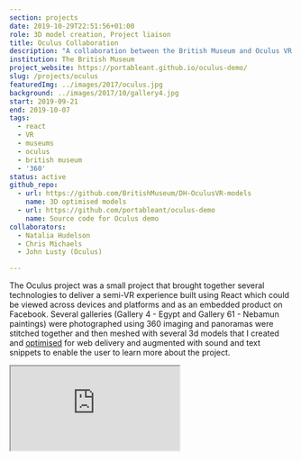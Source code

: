 ```yaml
---
section: projects
date: 2019-10-29T22:51:56+01:00
role: 3D model creation, Project liaison 
title: Oculus Collaboration
description: "A collaboration between the British Museum and Oculus VR to create a virtual reality experience of the British Museum's collection"
institution: The British Museum
project_website: https://portableant.github.io/oculus-demo/
slug: /projects/oculus
featuredImg: ../images/2017/oculus.jpg
background: ../images/2017/10/gallery4.jpg
start: 2019-09-21
end: 2019-10-07
tags:
  - react
  - VR
  - museums
  - oculus
  - british museum
  - '360'
status: active
github_repo: 
  - url: https://github.com/BritishMuseum/DH-OculusVR-models
    name: 3D optimised models
  - url: https://github.com/portableant/oculus-demo
    name: Source code for Oculus demo
collaborators:
  - Natalia Hudelson
  - Chris Michaels
  - John Lusty (Oculus)

---
```

The Oculus project was a small project that brought together several technologies 
to deliver a semi-VR experience built using React which could be viewed across devices and platforms
and as an embedded product on Facebook. Several galleries (Gallery 4 - Egypt and Gallery 61 - Nebamun paintings) were photographed using 360 imaging and panoramas were stitched 
together and then meshed with several 3d models that I created and [optimised](https://github.com/BritishMuseum/DH-OculusVR-models)
for web delivery and augmented with sound and text snippets to enable the user to learn more about the project. 

<div class="ratio-1x1 ratio">
    <iframe src="https://portableant.github.io/oculus-demo/" allowfullscreen />
</div>